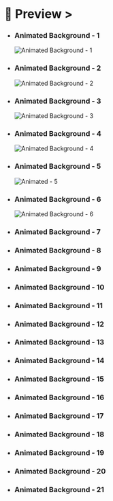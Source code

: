 # 👀 Preview >

- ### Animated Background - 1
  ![Animated Background - 1](https://github.com/subhamde07/Animated-Background/assets/78950020/f60595e9-e5ea-4c56-aaa1-0b90ab9c05d2)

- ### Animated Background - 2
  ![Animated Background - 2](https://github.com/subhamde07/Animated-Background/assets/78950020/f36e34e1-1b36-4938-8df3-833178982788)

- ### Animated Background - 3
  ![Animated Background - 3](https://github.com/subhamde07/Animated-Background/assets/78950020/969667ee-e968-4f52-a00c-0b4057add1f4)
  
- ### Animated Background - 4
  ![Animated Background - 4](https://github.com/subhamde07/Animated-Background/assets/78950020/f83f243d-d5d7-4578-b6a1-577017e7e39f)

- ### Animated Background - 5
   ![Animated - 5](https://github.com/subhamde07/Animated-Background/assets/78950020/018e20c8-5444-4a26-8aa1-ac3beeae55fd)

- ### Animated Background - 6
  ![Animated Background - 6](https://github.com/subhamde07/Animated-Background/assets/78950020/7d735d38-56f9-4a5a-84d3-64d41f9ed585)

- ### Animated Background - 7

- ### Animated Background - 8

- ### Animated Background - 9

- ### Animated Background - 10

- ### Animated Background - 11

- ### Animated Background - 12

- ### Animated Background - 13

- ### Animated Background - 14

- ### Animated Background - 15

- ### Animated Background - 16

- ### Animated Background - 17

- ### Animated Background - 18

- ### Animated Background - 19

- ### Animated Background - 20

- ### Animated Background - 21

